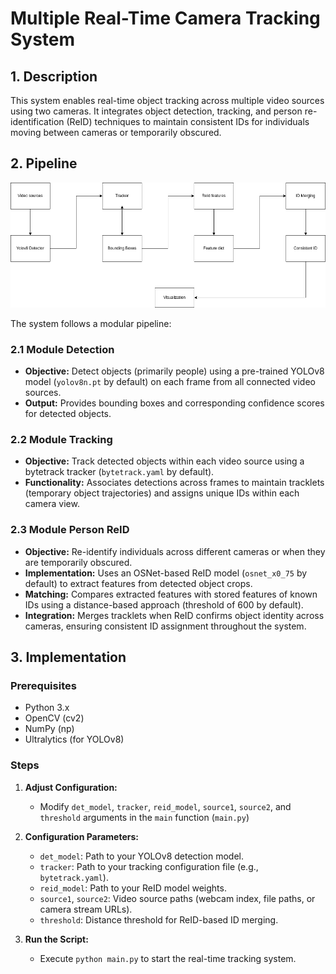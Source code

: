 # Multiple Real-Time Camera Tracking System

## 1. Description

This system enables real-time object tracking across multiple video sources using two cameras. It integrates object detection, tracking, and person re-identification (ReID) techniques to maintain consistent IDs for individuals moving between cameras or temporarily obscured.

## 2. Pipeline

![alt text](pipeline.png)

The system follows a modular pipeline:

### 2.1 Module Detection

- **Objective:** Detect objects (primarily people) using a pre-trained YOLOv8 model (`yolov8n.pt` by default) on each frame from all connected video sources.
- **Output:** Provides bounding boxes and corresponding confidence scores for detected objects.

### 2.2 Module Tracking

- **Objective:** Track detected objects within each video source using a bytetrack tracker (`bytetrack.yaml` by default).
- **Functionality:** Associates detections across frames to maintain tracklets (temporary object trajectories) and assigns unique IDs within each camera view.

### 2.3 Module Person ReID

- **Objective:** Re-identify individuals across different cameras or when they are temporarily obscured.
- **Implementation:** Uses an OSNet-based ReID model (`osnet_x0_75` by default) to extract features from detected object crops.
- **Matching:** Compares extracted features with stored features of known IDs using a distance-based approach (threshold of 600 by default).
- **Integration:** Merges tracklets when ReID confirms object identity across cameras, ensuring consistent ID assignment throughout the system.

## 3. Implementation

### Prerequisites

- Python 3.x
- OpenCV (cv2)
- NumPy (np)
- Ultralytics (for YOLOv8)

### Steps

1. **Adjust Configuration:**
   - Modify `det_model`, `tracker`, `reid_model`, `source1`, `source2`, and `threshold` arguments in the `main` function (`main.py`) 

2. **Configuration Parameters:**
   - `det_model`: Path to your YOLOv8 detection model.
   - `tracker`: Path to your tracking configuration file (e.g., `bytetrack.yaml`).
   - `reid_model`: Path to your ReID model weights.
   - `source1`, `source2`: Video source paths (webcam index, file paths, or camera stream URLs).
   - `threshold`: Distance threshold for ReID-based ID merging.

3. **Run the Script:**
   - Execute `python main.py` to start the real-time tracking system.
